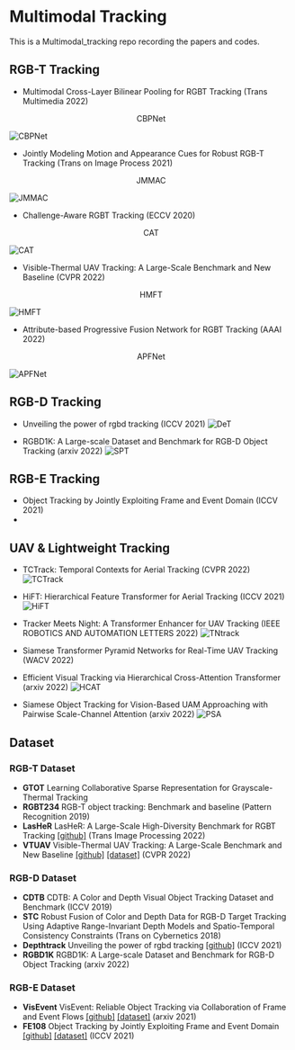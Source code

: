 # Multimodal Tracking
This is a Multimodal_tracking repo recording the papers and codes.

## RGB-T Tracking
- Multimodal Cross-Layer Bilinear Pooling for RGBT Tracking (Trans Multimedia 2022)
<center>CBPNet</center>

![CBPNet](imgs/xuMultimodalCrossLayerBilinear2022.PNG)

- Jointly Modeling Motion and Appearance Cues for Robust RGB-T Tracking (Trans on Image Process 2021)
<center>JMMAC</center>

![JMMAC](imgs/JMMAC.PNG)

- Challenge-Aware RGBT Tracking (ECCV 2020)
<center>CAT</center>

![CAT](imgs/liChallengeAwareRGBTTracking2020.PNG)

- Visible-Thermal UAV Tracking: A Large-Scale Benchmark and New Baseline (CVPR 2022)
<center>HMFT</center>

![HMFT](imgs/ngVisibleThermalUAVTracking2022.PNG)

- Attribute-based Progressive Fusion Network for RGBT Tracking (AAAI 2022)
<center>APFNet</center>

![APFNet](imgs/ttributeBasedProgressiveFusion2022.PNG)


## RGB-D Tracking
- Unveiling the power of rgbd tracking (ICCV 2021)
![DeT](imgs/yanDepthtrackUnveilingPower2021.PNG)

- RGBD1K: A Large-scale Dataset and Benchmark for RGB-D Object Tracking (arxiv 2022)
![SPT](imgs/zhuRGBD1KLargescaleDataset2022.PNG)


## RGB-E Tracking
- Object Tracking by Jointly Exploiting Frame and Event Domain (ICCV 2021)
-

## UAV & Lightweight Tracking
- TCTrack: Temporal Contexts for Aerial Tracking (CVPR 2022)
![TCTrack](imgs/caoTCTrackTemporalContexts2022.PNG)

- HiFT: Hierarchical Feature Transformer for Aerial Tracking (ICCV 2021)
![HiFT](imgs/caoHiFTHierarchicalFeature2021.PNG)

- Tracker Meets Night: A Transformer Enhancer for UAV Tracking (IEEE ROBOTICS AND AUTOMATION LETTERS 2022)
![TNtrack](imgs/yeTrackerMeetsNight2022.PNG)

- Siamese Transformer Pyramid Networks for Real-Time UAV Tracking (WACV 2022)
  
- Efficient Visual Tracking via Hierarchical Cross-Attention Transformer (arxiv 2022)
![HCAT](imgs/chenEfficientVisualTracking2022.PNG)

- Siamese Object Tracking for Vision-Based UAM Approaching with Pairwise Scale-Channel Attention (arxiv 2022)
![PSA](imgs/zhengSiameseObjectTracking2022a.PNG)




## Dataset
### RGB-T Dataset
- **GTOT** Learning Collaborative Sparse Representation for Grayscale-Thermal Tracking
- **RGBT234**  RGB-T object tracking: Benchmark and baseline (Pattern Recognition 2019)
- **LasHeR** LasHeR: A Large-Scale High-Diversity Benchmark for RGBT Tracking [[github]](https://github.com/BUGPLEASEOUT/LasHeR) (Trans Image Processing 2022)
- **VTUAV** Visible-Thermal UAV Tracking: A Large-Scale Benchmark and New Baseline [[github]](https://github.com/zhang-pengyu/DUT-VTUAV) [[dataset]](https://zhang-pengyu.github.io/DUT-VTUAV/) (CVPR 2022)

### RGB-D Dataset
- **CDTB** CDTB: A Color and Depth Visual Object Tracking Dataset and Benchmark (ICCV 2019)
- **STC** Robust Fusion of Color and Depth Data for RGB-D Target Tracking Using Adaptive Range-Invariant Depth Models and Spatio-Temporal Consistency Constraints (Trans on Cybernetics 2018)
- **Depthtrack** Unveiling the power of rgbd tracking [[github]](https://github.com/xiaozai/DeT) (ICCV 2021)
- **RGBD1K** RGBD1K: A Large-scale Dataset and Benchmark for RGB-D Object Tracking (arxiv 2022)


### RGB-E Dataset
- **VisEvent** VisEvent: Reliable Object Tracking via Collaboration of Frame and Event Flows [[github]](https://github.com/wangxiao5791509/VisEvent_SOT_Benchmark) [[dataset]](https://sites.google.com/view/viseventtrack/) (arxiv 2021)
- **FE108** Object Tracking by Jointly Exploiting Frame and Event Domain [[github]](https://github.com/Jee-King/ICCV2021_Event_Frame_Tracking) [[dataset]](https://zhangjiqing.com/dataset/) (ICCV 2021)